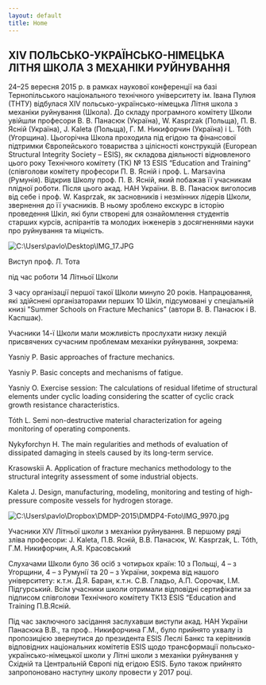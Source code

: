 ```yaml
---
layout: default
title: Home
---
```


## ХІV ПОЛЬСЬКО-УКРАЇНСЬКО-НІМЕЦЬКА ЛІТНЯ ШКОЛА З МЕХАНІКИ РУЙНУВАННЯ

24–25 вересня 2015 р. в рамках наукової конференції на базі Тернопільського національного технічного університету ім. Івана Пулюя (ТНТУ) відбулася ХІV польсько-українсько-німецька Літня школа з механіки руйнування (Школа). До складу програмного комітету Школи увійшли професори В. В. Панасюк (Україна), W. Kasprzak (Польща), П. В. Ясній (Україна), J. Kaleta (Польща), Г. М. Никифорчин (Україна) і L. Tóth (Угорщина). Цьогорічна Школа проходила під егідою та фінансової підтримки Європейського товариства з цілісності конструкцій (European Structural Integrity Society – ESIS), як складова діяльності відновленого цього року Технічного комітету (ТК) № 13 ESIS “Education and Training” (співголови комітету професори П. В. Ясній і проф. L. Marsavina (Румунія). Відкрив Школу проф. П. В. Ясній, який побажав її учасникам плідної роботи. Після цього акад. НАН України. В. В. Панасюк виголосив від себе і проф. W. Kasprzak, як засновників і незмінних лідерів Школи, звернення до її учасників. В ньому зроблено екскурс в історію проведення Шкіл, які були створені для ознайомлення студентів старших курсів, аспірантів та молодих інженерів з досягненнями науки про руйнування та міцність.

![C:\Users\pavlo\Desktop\IMG_17.JPG](https://lh6.googleusercontent.com/T5TyYDHk_P2mpP10kkBqlRMcHqTR-p3QE6_8kb53tIQzkyqrBcFJ1VmVLEBI7wrXMJdUWC8UMnyVUDvVTyaabIE45HlZ9jfvGsy5SxONS2lpmvCCRyd7YQndAo4Ab-0BquRZ-nb71PqvAewb)

Виступ проф. Л. Тота

під час роботи 14 Літньої Школи

З часу організації першої такої Школи минуло 20 років. Напрацювання, які здійснені організаторами перших 10 Шкіл, підсумовані у спеціальній книзі "Summer Schools on Fracture Mechanics" (автори В. В. Панасюк і В. Каспшак).

Учасники 14-ї Школи мали можливість прослухати низку лекцій присвячених сучасним проблемам механіки руйнування, зокрема:

Yasniy P. Basic approaches of fracture mechanics.

Yasniy P. Basic concepts and mechanisms of fatigue.

Yasniy O. Exercise session: The calculations of residual lifetime of structural elements under cyclic loading considering the scatter of cyclic crack growth resistance characteristics.

Tóth L. Semi non-destructive material characterization for ageing monitoring of operating components.

Nykyforchyn H. The main regularities and methods of evaluation of dissipated damaging in steels caused by its long-term service.

Krasowskii A. Application of fracture mechanics methodology to the structural integrity assessment of some industrial objects.

Kaleta J. Design, manufacturing, modeling, monitoring and testing of high-pressure composite vessels for hydrogen storage.

![C:\Users\pavlo\Dropbox\DMDP-2015\DMDP4-Foto\IMG_9970.jpg](https://lh5.googleusercontent.com/qwTDM-x-9441861d6ZVtibPg4_LB4Ew_q60DUjJqjN6cuBiM6WFPa26qRW_u7w_E0ypl1YgeUsvYmz5ojqdlfKZrtjxedE-DXyXYFn9CTLTYO1MPGS1fXTcaVfAqyhLOO6kAT0v5f4C0Y-s2)

Учасники ХІV Літньої школи з механіки руйнування. В першому ряді зліва професори: J. Kaleta, П.В. Ясній, В.В. Панасюк, W. Kasprzak, L. Tóth, Г.М. Никифорчин, А.Я. Красовський

Слухачами Школи було 36 осіб з чотирьох країн: 10 з Польщі, 4 – з Угорщини, 4 – з Румунії та 20 – з України, зокрема від нашого університету: к.т.н. Д.Я. Баран, к.т.н. С.В. Гладьо, А.П. Сорочак, І.М. Підгурський. Всім учасники школи отримали відповідні сертифікати за підписом співголови Технічного комітету ТК13 ESIS “Education and Training П.В.Ясній.

Під час заключного засідання заслухавши виступи акад. НАН України Панасюка В.В., та проф.. Никифорчина Г.М., було прийнято ухвалу із пропозицією звернутися до президента ESIS Леслі Банкс та керівників відповідних національних комітетів ЕSIS щодо трансформації польсько-українсько-німецької школи у Літні школи з механіки руйнування у Східній та Центральній Європі під егідою ЕSIS. Було також прийнято запропоновано наступну школу провести у 2017 році.